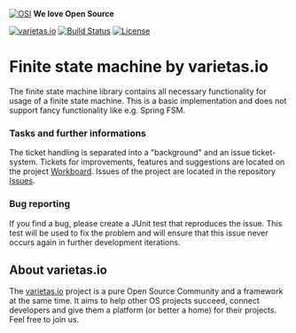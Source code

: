 [![OSI](https://res-5.cloudinary.com/crunchbase-production/image/upload/c_lpad,h_15,w_15,f_auto,q_auto:eco/v1413265600/yos3vcohir2yxnb3jtpf.png)](https://opensource.org) **We love Open Source**

[![varietas.io](https://img.shields.io/badge/varietas.io-active-ff69b4.svg)](https://varietas.io) [![Build Status](https://ci.varietas.io/job/varietas---instrumentum-status-machina/badge/icon)](https://ci.varietas.io/job/varietas---instrumentum-status-machina) [![License](https://img.shields.io/badge/License-Apache%202.0-blue.svg)](https://opensource.org/licenses/Apache-2.0)

# Finite state machine by varietas.io
The finite state machine library contains all necessary functionality for usage of a finite state machine. This is a basic implementation and does not support fancy functionality like e.g. Spring FSM.

### Tasks and further informations

The ticket handling is separated into a "background" and an issue ticket-system. Tickets for improvements, features and suggestions are located on the project [Workboard](https://team.varietas.io/project/board/3/). Issues of the project are located in the repository [Issues](https://github.com/varietas/instrumentum-status-machina/issues).

### Bug reporting

If you find a bug, please create a JUnit test that reproduces the issue. This test will be used to fix the problem and will ensure that this issue never occurs again in further development iterations.

## About varietas.io

The [varietas.io](https://varietas.io) project is a pure Open Source Community and a framework at the same time. It aims to help other OS projects succeed, connect developers and give them a platform (or better a home) for their projects. Feel free to join us.